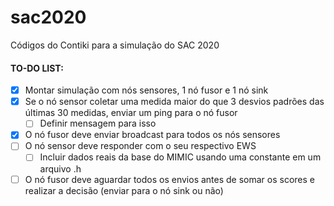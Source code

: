 # sac2020
Códigos do Contiki para a simulação do SAC 2020

#### TO-DO LIST:

- [x] Montar simulação com nós sensores, 1 nó fusor e 1 nó sink
- [x] Se o nó sensor coletar uma medida maior do que 3 desvios padrões das últimas 30 medidas, enviar um ping para o nó fusor
  - [ ] Definir mensagem para isso
- [x] O nó fusor deve enviar broadcast para todos os nós sensores
- [ ] O nó sensor deve responder com o seu respectivo EWS
  - [ ] Incluir dados reais da base do MIMIC usando uma constante em um arquivo .h
- [ ] O nó fusor deve aguardar todos os envios antes de somar os scores e realizar a decisão (enviar para o nó sink ou não)
